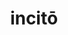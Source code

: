 ---
title: incitō
meaning: to drive (like an animal)
ch: ten
pos: verb
secondppstem: incit
infend: āre
conjugation: third
derivative: incitement
---